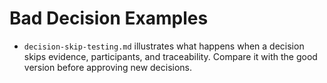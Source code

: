 # Bad Decision Examples

- `decision-skip-testing.md` illustrates what happens when a decision skips
  evidence, participants, and traceability. Compare it with the good version
  before approving new decisions.
